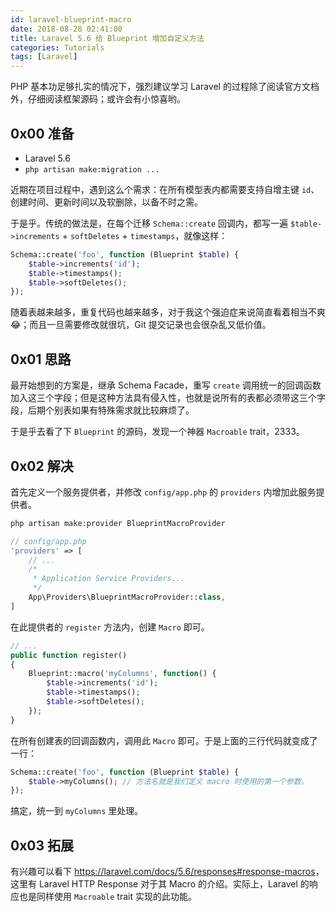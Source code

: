 ```yaml
---
id: laravel-blueprint-macro
date: 2018-08-28 02:41:00
title: Laravel 5.6 给 Blueprint 增加自定义方法
categories: Tutorials
tags: [Laravel]
---
```


PHP 基本功足够扎实的情况下，强烈建议学习 Laravel 的过程除了阅读官方文档外，仔细阅读框架源码；或许会有小惊喜哟。

## 0x00 准备

- Laravel 5.6
- `php artisan make:migration ...`

近期在项目过程中，遇到这么个需求：在所有模型表内都需要支持自增主键 `id`、创建时间、更新时间以及软删除，以备不时之需。

于是乎。传统的做法是，在每个迁移 `Schema::create` 回调内，都写一遍 `$table->increments` + `softDeletes` + `timestamps`，就像这样：

```php
Schema::create('foo', function (Blueprint $table) {
    $table->increments('id');
    $table->timestamps();
    $table->softDeletes();
});
```

随着表越来越多，重复代码也越来越多，对于我这个强迫症来说简直看着相当不爽😂；而且一旦需要修改就很坑，Git 提交记录也会很杂乱又低价值。

## 0x01 思路

最开始想到的方案是，继承 Schema Facade，重写 `create` 调用统一的回调函数加入这三个字段；但是这种方法具有侵入性，也就是说所有的表都必须带这三个字段，后期个别表如果有特殊需求就比较麻烦了。

于是乎去看了下 `Blueprint` 的源码，发现一个神器 `Macroable` trait，2333。

## 0x02 解决

首先定义一个服务提供者，并修改 `config/app.php` 的 `providers` 内增加此服务提供者。

```bash
php artisan make:provider BlueprintMacroProvider
```

```php
// config/app.php
'providers' => [
    // ...
    /*
     * Application Service Providers...
     */
    App\Providers\BlueprintMacroProvider::class,
]
```

在此提供者的 `register` 方法内，创建 `Macro` 即可。

```php
// ...
public function register()
{
    Blueprint::macro('myColumns', function() {
        $table->increments('id');
        $table->timestamps();
        $table->softDeletes();
    });
}
```

在所有创建表的回调函数内，调用此 `Macro` 即可。于是上面的三行代码就变成了一行：

```php
Schema::create('foo', function (Blueprint $table) {
    $table->myColumns(); // 方法名就是我们定义 macro 时使用的第一个参数。
});
```

搞定，统一到 `myColumns` 里处理。

## 0x03 拓展

有兴趣可以看下 <https://laravel.com/docs/5.6/responses#response-macros>，这里有 Laravel HTTP Response 对于其 Macro 的介绍。实际上，Laravel 的响应也是同样使用 `Macroable` trait 实现的此功能。
